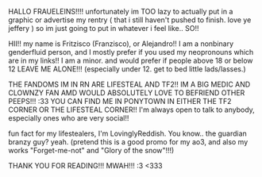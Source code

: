 HALLO FRAUELEINS!!!! unfortunately im TOO lazy to actually put in a graphic or advertise my rentry ( that i still haven't pushed to finish. love ye jeffery ) so im just going to put in whatever i feel like.. SO!!

HII!! my name is Fritzisco (Franzisco), or Alejandro!! I am a nonbinary genderfluid person, and I mostly prefer if you used my neopronouns which are in my links!! I am a minor. and would prefer if people above 18 or below 12 LEAVE ME ALONE!!! (especially under 12. get to bed little lads/lasses.)

THE FANDOMS IM IN RN ARE LIFESTEAL AND TF2!! IM A BIG MEDIC AND CLOWNZY FAN AMD WOULD ABSOLUTELY LOVE TO BEFRIEND OTHER PEEPS!!! :33 YOU CAN FIND ME IN PONYTOWN IN EITHER THE TF2 CORNER OR THE LIFESTEAL CORNER!! I'm always open to talk to anybody, especially ones who are very social!!

fun fact for my lifestealers, I'm LovinglyReddish. You know.. the guardian branzy guy? yeah. (pretend this is a good promo for my ao3, and also my works "Forget-me-not" and "Glory of the snow"!!!)


THANK YOU FOR READING!!! MWAH!!! :3 <333

